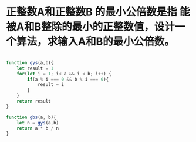 #  正整数A和正整数B 的最小公倍数是指 能被A和B整除的最小的正整数值，设计一个算法，求输入A和B的最小公倍数。

```js

function gys(a,b){
    let result = 1
    for(let i = 1; i< a && i < b; i++) {
        if(a % i === 0 && b % i === 0){
            result = i
        }
    }
    return result
}

function gbs(a, b){
    let n = gys(a,b)
    return a * b / n
}

```